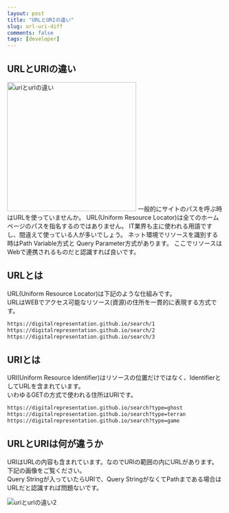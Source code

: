 ```yaml
---
layout: post
title: "URLとURIの違い"
slug: url-uri-diff
comments: false
tags: [developer]
---
```

## URLとURIの違い
<img src="https://drive.google.com/uc?export=view&id=1GDoTF_NzXa5Vfgc-63SX7EoVypdn3Rov" alt="uriとurlの違い"  width="300" >
一般的にサイトのパスを呼ぶ時はURLを使っていませんか。  
URL(Uniform Resource Locator)は全てのホームページのパスを指名するのではありません。
IT業界も主に使われる用語ですし、間違えて使っている人が多いでしょう。
ネット環境でリソースを識別する時はPath Variable方式と Query Parameter方式があります。  
ここでリソースはWebで連携されるものだと認識すれば良いです。  
<script async src="https://pagead2.googlesyndication.com/pagead/js/adsbygoogle.js?client=ca-pub-7886659064712565"
     crossorigin="anonymous"></script>
<!-- 디스플레이 광고 -->
<ins class="adsbygoogle"
     style="display:block"
     data-ad-client="ca-pub-7886659064712565"
     data-ad-slot="1939383573"
     data-ad-format="auto"
     data-full-width-responsive="true"></ins>
<script>
     (adsbygoogle = window.adsbygoogle || []).push({});
</script>
  
## URLとは
URL(Uniform Resource Locator)は下記のような仕組みです。  
URLはWEBでアクセス可能なリソース(資源)の住所を一貫的に表現する方式です。  

```html
https://digitalrepresentation.github.io/search/1
https://digitalrepresentation.github.io/search/2
https://digitalrepresentation.github.io/search/3
```
<script async src="https://pagead2.googlesyndication.com/pagead/js/adsbygoogle.js?client=ca-pub-7886659064712565"
     crossorigin="anonymous"></script>
<!-- 디스플레이 광고 -->
<ins class="adsbygoogle"
     style="display:block"
     data-ad-client="ca-pub-7886659064712565"
     data-ad-slot="1939383573"
     data-ad-format="auto"
     data-full-width-responsive="true"></ins>
<script>
     (adsbygoogle = window.adsbygoogle || []).push({});
</script>
  
## URIとは
URI(Uniform Resource Identifier)はリソースの位置だけではなく、IdentifierとしてURLを含まれています。  
いわゆるGETの方式で使われる住所はURIです。  

```html
https://digitalrepresentation.github.io/search?type=ghost
https://digitalrepresentation.github.io/search?type=terran
https://digitalrepresentation.github.io/search?type=game
```

## URLとURIは何が違うか
URIはURLの内容も含まれています。なのでURIの範囲の内にURLがあります。  
下記の画像をご覧ください。  
Query Stringが入っていたらURIで、Query StringがなくてPathまである場合はURLだと認識すれば問題ないです。  

<img src="https://drive.google.com/uc?export=view&id=1xXgMJNUvBlYQ0dXCiSoj82Wtshp0wZfN" alt="uriとurlの違い2">